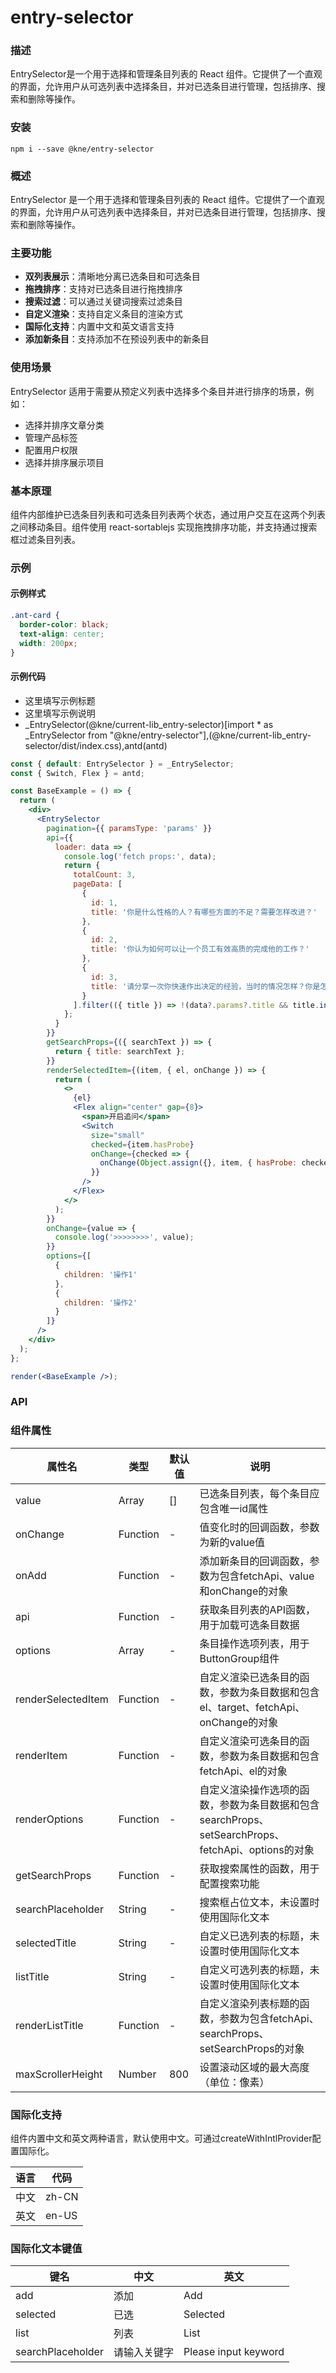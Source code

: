 
# entry-selector


### 描述

EntrySelector是一个用于选择和管理条目列表的 React 组件。它提供了一个直观的界面，允许用户从可选列表中选择条目，并对已选条目进行管理，包括排序、搜索和删除等操作。


### 安装

```shell
npm i --save @kne/entry-selector
```


### 概述

EntrySelector 是一个用于选择和管理条目列表的 React 组件。它提供了一个直观的界面，允许用户从可选列表中选择条目，并对已选条目进行管理，包括排序、搜索和删除等操作。

### 主要功能

- **双列表展示**：清晰地分离已选条目和可选条目
- **拖拽排序**：支持对已选条目进行拖拽排序
- **搜索过滤**：可以通过关键词搜索过滤条目
- **自定义渲染**：支持自定义条目的渲染方式
- **国际化支持**：内置中文和英文语言支持
- **添加新条目**：支持添加不在预设列表中的新条目

### 使用场景

EntrySelector 适用于需要从预定义列表中选择多个条目并进行排序的场景，例如：

- 选择并排序文章分类
- 管理产品标签
- 配置用户权限
- 选择并排序展示项目

### 基本原理

组件内部维护已选条目列表和可选条目列表两个状态，通过用户交互在这两个列表之间移动条目。组件使用 react-sortablejs
实现拖拽排序功能，并支持通过搜索框过滤条目列表。


### 示例


#### 示例样式

```scss
.ant-card {
  border-color: black;
  text-align: center;
  width: 200px;
}
```

#### 示例代码

- 这里填写示例标题
- 这里填写示例说明
- _EntrySelector(@kne/current-lib_entry-selector)[import * as _EntrySelector from "@kne/entry-selector"],(@kne/current-lib_entry-selector/dist/index.css),antd(antd)

```jsx
const { default: EntrySelector } = _EntrySelector;
const { Switch, Flex } = antd;

const BaseExample = () => {
  return (
    <div>
      <EntrySelector
        pagination={{ paramsType: 'params' }}
        api={{
          loader: data => {
            console.log('fetch props:', data);
            return {
              totalCount: 3,
              pageData: [
                {
                  id: 1,
                  title: '你是什么性格的人？有哪些方面的不足？需要怎样改进？'
                },
                {
                  id: 2,
                  title: '你认为如何可以让一个员工有效高质的完成他的工作？'
                },
                {
                  id: 3,
                  title: '请分享一次你快速作出决定的经验，当时的情况怎样？你是怎么处理的？'
                }
              ].filter(({ title }) => !(data?.params?.title && title.indexOf(data.params.title) === -1))
            };
          }
        }}
        getSearchProps={({ searchText }) => {
          return { title: searchText };
        }}
        renderSelectedItem={(item, { el, onChange }) => {
          return (
            <>
              {el}
              <Flex align="center" gap={8}>
                <span>开启追问</span>
                <Switch
                  size="small"
                  checked={item.hasProbe}
                  onChange={checked => {
                    onChange(Object.assign({}, item, { hasProbe: checked }));
                  }}
                />
              </Flex>
            </>
          );
        }}
        onChange={value => {
          console.log('>>>>>>>>', value);
        }}
        options={[
          {
            children: '操作1'
          },
          {
            children: '操作2'
          }
        ]}
      />
    </div>
  );
};

render(<BaseExample />);

```


### API

### 组件属性

| 属性名                | 类型       | 默认值 | 说明                                                                    |
|--------------------|----------|-----|-----------------------------------------------------------------------|
| value              | Array    | []  | 已选条目列表，每个条目应包含唯一id属性                                                  |
| onChange           | Function | -   | 值变化时的回调函数，参数为新的value值                                                 |
| onAdd              | Function | -   | 添加新条目的回调函数，参数为包含fetchApi、value和onChange的对象                            |
| api                | Function | -   | 获取条目列表的API函数，用于加载可选条目数据                                               |
| options            | Array    | -   | 条目操作选项列表，用于ButtonGroup组件                                              |
| renderSelectedItem | Function | -   | 自定义渲染已选条目的函数，参数为条目数据和包含el、target、fetchApi、onChange的对象                 |
| renderItem         | Function | -   | 自定义渲染可选条目的函数，参数为条目数据和包含fetchApi、el的对象                                 |
| renderOptions      | Function | -   | 自定义渲染操作选项的函数，参数为条目数据和包含searchProps、setSearchProps、fetchApi、options的对象 |
| getSearchProps     | Function | -   | 获取搜索属性的函数，用于配置搜索功能                                                    |
| searchPlaceholder  | String   | -   | 搜索框占位文本，未设置时使用国际化文本                                                   |
| selectedTitle      | String   | -   | 自定义已选列表的标题，未设置时使用国际化文本                                                |
| listTitle          | String   | -   | 自定义可选列表的标题，未设置时使用国际化文本                                                |
| renderListTitle    | Function | -   | 自定义渲染列表标题的函数，参数为包含fetchApi、searchProps、setSearchProps的对象              |
| maxScrollerHeight  | Number   | 800 | 设置滚动区域的最大高度（单位：像素）                                                    |

### 国际化支持

组件内置中文和英文两种语言，默认使用中文。可通过createWithIntlProvider配置国际化。

| 语言 | 代码    |
|----|-------|
| 中文 | zh-CN |
| 英文 | en-US |

### 国际化文本键值

| 键名                | 中文     | 英文                   |
|-------------------|--------|----------------------|
| add               | 添加     | Add                  |
| selected          | 已选     | Selected             |
| list              | 列表     | List                 |
| searchPlaceholder | 请输入关键字 | Please input keyword |
